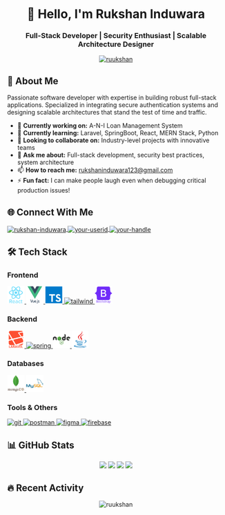 <h1 align="center">👋 Hello, I'm Rukshan Induwara</h1>
<h3 align="center">Full-Stack Developer | Security Enthusiast | Scalable Architecture Designer</h3>

<div align="center">
  <a href="https://github.com/ryo-ma/github-profile-trophy">
    <img src="https://github-profile-trophy.vercel.app/?username=ruukshan&theme=onedark&margin-w=15&row=2&column=4" alt="ruukshan" />
  </a>
</div>

## 🚀 About Me

<p align="left">
  Passionate software developer with expertise in building robust full-stack applications. 
  Specialized in integrating secure authentication systems and designing scalable architectures 
  that stand the test of time and traffic.
</p>

- 🔭 **Currently working on:** A-N-I Loan Management System
- 🌱 **Currently learning:** Laravel, SpringBoot, React, MERN Stack, Python
- 👯 **Looking to collaborate on:** Industry-level projects with innovative teams
- 💬 **Ask me about:** Full-stack development, security best practices, system architecture
- 📫 **How to reach me:** [rukshaninduwara123@gmail.com](mailto:rukshaninduwara123@gmail.com)
- ⚡ **Fun fact:** I can make people laugh even when debugging critical production issues!

## 🌐 Connect With Me

<p align="left">
  <a href="https://linkedin.com/in/rukshan-induwara" target="blank">
    <img align="center" src="https://raw.githubusercontent.com/rahuldkjain/github-profile-readme-generator/master/src/images/icons/Social/linked-in-alt.svg" alt="rukshan-induwara" height="30" width="40" />
  </a>
  <a href="https://stackoverflow.com/users/your-userid" target="blank">
    <img align="center" src="https://raw.githubusercontent.com/rahuldkjain/github-profile-readme-generator/master/src/images/icons/Social/stack-overflow.svg" alt="your-userid" height="30" width="40" />
  </a>
  <a href="https://twitter.com/your-handle" target="blank">
    <img align="center" src="https://raw.githubusercontent.com/rahuldkjain/github-profile-readme-generator/master/src/images/icons/Social/twitter.svg" alt="your-handle" height="30" width="40" />
  </a>
</p>

## 🛠️ Tech Stack

### Frontend
<p align="left">
  <a href="https://reactjs.org/" target="_blank" rel="noreferrer">
    <img src="https://raw.githubusercontent.com/devicons/devicon/master/icons/react/react-original-wordmark.svg" alt="react" width="40" height="40"/>
  </a>
  <a href="https://vuejs.org/" target="_blank" rel="noreferrer">
    <img src="https://raw.githubusercontent.com/devicons/devicon/master/icons/vuejs/vuejs-original-wordmark.svg" alt="vuejs" width="40" height="40"/>
  </a>
  <a href="https://www.typescriptlang.org/" target="_blank" rel="noreferrer">
    <img src="https://raw.githubusercontent.com/devicons/devicon/master/icons/typescript/typescript-original.svg" alt="typescript" width="40" height="40"/>
  </a>
  <a href="https://tailwindcss.com/" target="_blank" rel="noreferrer">
    <img src="https://www.vectorlogo.zone/logos/tailwindcss/tailwindcss-icon.svg" alt="tailwind" width="40" height="40"/>
  </a>
  <a href="https://getbootstrap.com" target="_blank" rel="noreferrer">
    <img src="https://raw.githubusercontent.com/devicons/devicon/master/icons/bootstrap/bootstrap-plain-wordmark.svg" alt="bootstrap" width="40" height="40"/>
  </a>
</p>

### Backend
<p align="left">
  <a href="https://laravel.com/" target="_blank" rel="noreferrer">
    <img src="https://raw.githubusercontent.com/devicons/devicon/master/icons/laravel/laravel-plain-wordmark.svg" alt="laravel" width="40" height="40"/>
  </a>
  <a href="https://spring.io/" target="_blank" rel="noreferrer">
    <img src="https://www.vectorlogo.zone/logos/springio/springio-icon.svg" alt="spring" width="40" height="40"/>
  </a>
  <a href="https://nodejs.org" target="_blank" rel="noreferrer">
    <img src="https://raw.githubusercontent.com/devicons/devicon/master/icons/nodejs/nodejs-original-wordmark.svg" alt="nodejs" width="40" height="40"/>
  </a>
  <a href="https://www.java.com" target="_blank" rel="noreferrer">
    <img src="https://raw.githubusercontent.com/devicons/devicon/master/icons/java/java-original.svg" alt="java" width="40" height="40"/>
  </a>
</p>

### Databases
<p align="left">
  <a href="https://www.mongodb.com/" target="_blank" rel="noreferrer">
    <img src="https://raw.githubusercontent.com/devicons/devicon/master/icons/mongodb/mongodb-original-wordmark.svg" alt="mongodb" width="40" height="40"/>
  </a>
  <a href="https://www.mysql.com/" target="_blank" rel="noreferrer">
    <img src="https://raw.githubusercontent.com/devicons/devicon/master/icons/mysql/mysql-original-wordmark.svg" alt="mysql" width="40" height="40"/>
  </a>
</p>

### Tools & Others
<p align="left">
  <a href="https://git-scm.com/" target="_blank" rel="noreferrer">
    <img src="https://www.vectorlogo.zone/logos/git-scm/git-scm-icon.svg" alt="git" width="40" height="40"/>
  </a>
  <a href="https://postman.com" target="_blank" rel="noreferrer">
    <img src="https://www.vectorlogo.zone/logos/getpostman/getpostman-icon.svg" alt="postman" width="40" height="40"/>
  </a>
  <a href="https://www.figma.com/" target="_blank" rel="noreferrer">
    <img src="https://www.vectorlogo.zone/logos/figma/figma-icon.svg" alt="figma" width="40" height="40"/>
  </a>
  <a href="https://firebase.google.com/" target="_blank" rel="noreferrer">
    <img src="https://www.vectorlogo.zone/logos/firebase/firebase-icon.svg" alt="firebase" width="40" height="40"/>
  </a>
</p>

## 📊 GitHub Stats

<div align="center">
  
  <img width="45%" src="https://github-readme-stats.vercel.app/api?username=ruukshan&show_icons=true&theme=radical&count_private=true" />
  <img width="45%" src="https://github-readme-streak-stats.herokuapp.com/?user=ruukshan&theme=radical" />
  
  <img width="45%" src="https://github-readme-stats.vercel.app/api/top-langs?username=ruukshan&show_icons=true&theme=radical&layout=compact" />
  <img width="45%" src="https://github-profile-summary-cards.vercel.app/api/cards/profile-details?username=ruukshan&theme=radical" />
  
</div>

## 🔥 Recent Activity

<!--START_SECTION:activity-->
<!--END_SECTION:activity-->

<div align="center">
  <img src="https://komarev.com/ghpvc/?username=ruukshan&label=Profile%20views&color=0e75b6&style=flat" alt="ruukshan" />
</div>
